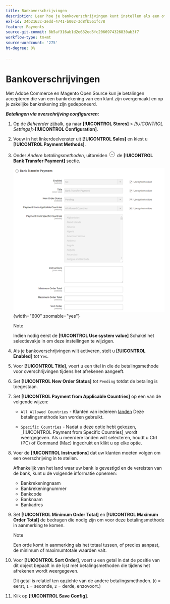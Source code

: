 ```yaml
---
title: Bankoverschrijvingen
description: Leer hoe je bankoverschrijvingen kunt instellen als een offline betalingsmethode in je winkel.
exl-id: 34b2163c-2edd-4741-b002-3d8fb561fc78
feature: Payments
source-git-commit: 8b5af316ab1d2e632ed5fc2066974326830ab3f7
workflow-type: tm+mt
source-wordcount: '275'
ht-degree: 0%

---
```


# Bankoverschrijvingen

Met Adobe Commerce en Magento Open Source kun je betalingen accepteren die van een bankrekening van een klant zijn overgemaakt en op je zakelijke bankrekening zijn gedeponeerd.

**_Betalingen via overschrijving configureren:_**

1. Op de _Beheerder_ zijbalk, ga naar **[!UICONTROL Stores]** > _[!UICONTROL Settings]_>**[!UICONTROL Configuration]**.

1. Vouw in het linkerdeelvenster uit **[!UICONTROL Sales]** en kiest u **[!UICONTROL Payment Methods]**.

1. Onder _Andere betalingsmethoden_, uitbreiden ![Expansiekiezer](../assets/icon-display-expand.png) de **[!UICONTROL Bank Transfer Payment]** sectie.

   ![Bankoverschrijving](../configuration-reference/sales/assets/payment-methods-bank-transfer-payment.png){width="600" zoomable="yes"}

   >[!NOTE]
   >
   >Indien nodig eerst de **[!UICONTROL Use system value]** Schakel het selectievakje in om deze instellingen te wijzigen.

1. Als je bankoverschrijvingen wilt activeren, stelt u **[!UICONTROL Enabled]** tot `Yes`.

1. Voor **[!UICONTROL Title]**, voert u een titel in die de betalingsmethode voor overschrijvingen tijdens het afrekenen aangeeft.

1. Set **[!UICONTROL New Order Status]** tot `Pending` totdat de betaling is toegestaan.

1. Set **[!UICONTROL Payment from Applicable Countries]** op een van de volgende wijzen:

   - `All Allowed Countries` - Klanten van iedereen [landen](../getting-started/store-details.md#country-options) Deze betalingsmethode kan worden gebruikt.

   - `Specific Countries` - Nadat u deze optie hebt gekozen, _[!UICONTROL Payment from Specific Countries]_wordt weergegeven. Als u meerdere landen wilt selecteren, houdt u Ctrl (PC) of Command (Mac) ingedrukt en klikt u op elke optie.

1. Voer de **[!UICONTROL Instructions]** dat uw klanten moeten volgen om een overschrijving in te stellen.

   Afhankelijk van het land waar uw bank is gevestigd en de vereisten van de bank, kunt u de volgende informatie opnemen:

   - Bankrekeningnaam
   - Bankrekeningnummer
   - Bankcode
   - Banknaam
   - Bankadres

1. Set **[!UICONTROL Minimum Order Total]** en **[!UICONTROL Maximum Order Total]** de bedragen die nodig zijn om voor deze betalingsmethode in aanmerking te komen.

   >[!NOTE]
   >
   >Een orde komt in aanmerking als het totaal tussen, of precies aanpast, de minimum of maximumtotale waarden valt.

1. Voor **[!UICONTROL Sort Order]**, voert u een getal in dat de positie van dit object bepaalt in de lijst met betalingsmethoden die tijdens het afrekenen wordt weergegeven.

   Dit getal is relatief ten opzichte van de andere betalingsmethoden. (`0` = eerst, `1` = seconde, `2` = derde, enzovoort.)

1. Klik op **[!UICONTROL Save Config]**.
